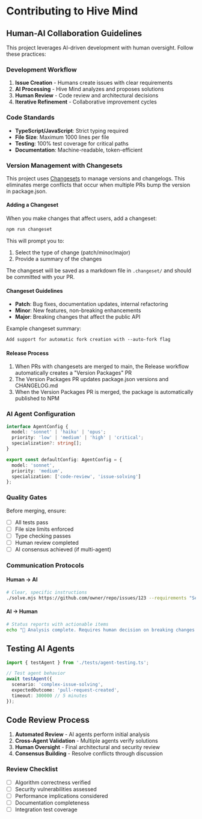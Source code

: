 # Contributing to Hive Mind

## Human-AI Collaboration Guidelines

This project leverages AI-driven development with human oversight. Follow these practices:

### Development Workflow

1. **Issue Creation** - Humans create issues with clear requirements
2. **AI Processing** - Hive Mind analyzes and proposes solutions
3. **Human Review** - Code review and architectural decisions
4. **Iterative Refinement** - Collaborative improvement cycles

### Code Standards

- **TypeScript/JavaScript**: Strict typing required
- **File Size**: Maximum 1000 lines per file
- **Testing**: 100% test coverage for critical paths
- **Documentation**: Machine-readable, token-efficient

### Version Management with Changesets

This project uses [Changesets](https://github.com/changesets/changesets) to manage versions and changelogs. This eliminates merge conflicts that occur when multiple PRs bump the version in package.json.

#### Adding a Changeset

When you make changes that affect users, add a changeset:

```bash
npm run changeset
```

This will prompt you to:
1. Select the type of change (patch/minor/major)
2. Provide a summary of the changes

The changeset will be saved as a markdown file in `.changeset/` and should be committed with your PR.

#### Changeset Guidelines

- **Patch**: Bug fixes, documentation updates, internal refactoring
- **Minor**: New features, non-breaking enhancements
- **Major**: Breaking changes that affect the public API

Example changeset summary:
```markdown
Add support for automatic fork creation with --auto-fork flag
```

#### Release Process

1. When PRs with changesets are merged to main, the Release workflow automatically creates a "Version Packages" PR
2. The Version Packages PR updates package.json versions and CHANGELOG.md
3. When the Version Packages PR is merged, the package is automatically published to NPM

### AI Agent Configuration

```typescript
interface AgentConfig {
  model: 'sonnet' | 'haiku' | 'opus';
  priority: 'low' | 'medium' | 'high' | 'critical';
  specialization?: string[];
}

export const defaultConfig: AgentConfig = {
  model: 'sonnet',
  priority: 'medium',
  specialization: ['code-review', 'issue-solving']
};
```

### Quality Gates

Before merging, ensure:
- [ ] All tests pass
- [ ] File size limits enforced
- [ ] Type checking passes
- [ ] Human review completed
- [ ] AI consensus achieved (if multi-agent)

### Communication Protocols

#### Human → AI
```bash
# Clear, specific instructions
./solve.mjs https://github.com/owner/repo/issues/123 --requirements "Security focus, maintain backward compatibility"
```

#### AI → Human
```bash  
# Status reports with actionable items
echo "🤖 Analysis complete. Requires human decision on breaking changes."
```

## Testing AI Agents

```typescript
import { testAgent } from './tests/agent-testing.ts';

// Test agent behavior
await testAgent({
  scenario: 'complex-issue-solving',
  expectedOutcome: 'pull-request-created',
  timeout: 300000 // 5 minutes
});
```

## Code Review Process

1. **Automated Review** - AI agents perform initial analysis
2. **Cross-Agent Validation** - Multiple agents verify solutions
3. **Human Oversight** - Final architectural and security review
4. **Consensus Building** - Resolve conflicts through discussion

### Review Checklist

- [ ] Algorithm correctness verified
- [ ] Security vulnerabilities assessed  
- [ ] Performance implications considered
- [ ] Documentation completeness
- [ ] Integration test coverage